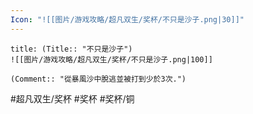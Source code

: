 ```yaml
---
Icon: "![[图片/游戏攻略/超凡双生/奖杯/不只是沙子.png|30]]"
---
```

```ad-common-bronze-trophy
title: (Title:: "不只是沙子")
![[图片/游戏攻略/超凡双生/奖杯/不只是沙子.png|100]]

(Comment:: "從暴風沙中脫逃並被打到少於3次.")
```

#超凡双生/奖杯 #奖杯 #奖杯/铜
